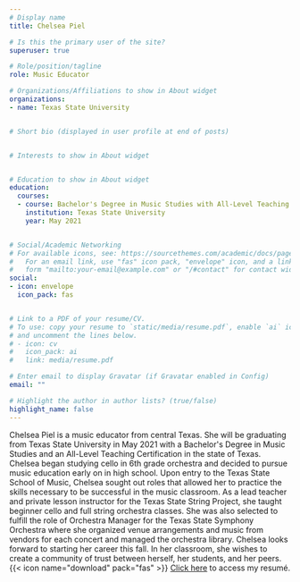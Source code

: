 ```yaml
---
# Display name
title: Chelsea Piel

# Is this the primary user of the site?
superuser: true

# Role/position/tagline
role: Music Educator

# Organizations/Affiliations to show in About widget
organizations:
- name: Texas State University


# Short bio (displayed in user profile at end of posts)


# Interests to show in About widget


# Education to show in About widget
education:
  courses:
  - course: Bachelor's Degree in Music Studies with All-Level Teaching Certification
    institution: Texas State University
    year: May 2021


# Social/Academic Networking
# For available icons, see: https://sourcethemes.com/academic/docs/page-builder/#icons
#   For an email link, use "fas" icon pack, "envelope" icon, and a link in the
#   form "mailto:your-email@example.com" or "/#contact" for contact widget.
social:
- icon: envelope
  icon_pack: fas


# Link to a PDF of your resume/CV.
# To use: copy your resume to `static/media/resume.pdf`, enable `ai` icons in `params.toml`, 
# and uncomment the lines below.
# - icon: cv
#   icon_pack: ai
#   link: media/resume.pdf

# Enter email to display Gravatar (if Gravatar enabled in Config)
email: ""

# Highlight the author in author lists? (true/false)
highlight_name: false
---
```


Chelsea Piel is a music educator from central Texas. She will be graduating from Texas State University in May 2021 with a Bachelor's Degree in Music Studies and an All-Level Teaching Certification in the state of Texas. Chelsea began studying cello in 6th grade orchestra and decided to pursue music education early on in high school. Upon entry to the Texas State School of Music, Chelsea sought out roles that allowed her to practice the skills necessary to be successful in the music classroom. As a lead teacher and private lesson instructor for the Texas State String Project, she taught beginner cello and full string orchestra classes. She was also selected to fulfill the role of Orchestra Manager for the Texas State Symphony Orchestra where she organized venue arrangements and music from vendors for each concert and managed the orchestra library. Chelsea looks forward to starting her career this fall. In her classroom, she wishes to create a community of trust between herself, her students, and her peers. 
{{< icon name="download" pack="fas" >}} [Click here](/uploads/Chelsea_Piel_Resume.pdf) to access my resumé.

